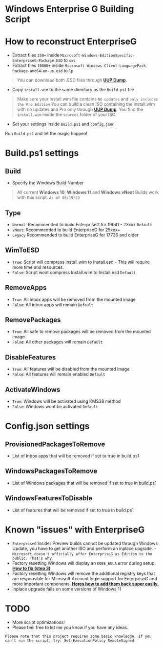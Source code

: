 # Windows Enterprise G Building Script

# How to reconstruct EnterpriseG

- Extract files `250+` inside `Microsoft-Windows-EditionSpecific-EnterpriseG-Package.ESD` to `sxs`
- Extract files `10000+` inside `Microsoft-Windows-Client-LanguagePack-Package-amd64-en-us.esd` to `lp`

> You can download both .ESD files through **[UUP Dump](https://uupdump.net)**.

- Copy `install.wim` to the same directory as the `Build.ps1` file
> Make sure your install.wim file contains `NO updates` and `only includes the Pro Edition` You can build a clean ISO containing the install.wim with no updates and Pro only through **[UUP Dump](https://uupdump.net)**. You find the `install.wim` inside the `sources` folder of your ISO.

- Set your settings inside `Build.ps1` and `config.json`

Run `Build.ps1` and let the magic happen!

# Build.ps1 settings

## Build

- Specify the Windows Build Number
> All current **Windows 10**, **Windows 1**1 and **Windows vNext** Builds work with this script. `As of 08/19/23`

## Type

- `Normal`: Recommended to build EnterpriseG for 19041 - 23xxx `Default`
- `vNext`: Recommended to build EnterpriseG for 25xxx+
- `Legacy` Recommended to build EnterpriseG for 17736 and older

## WimToESD 

- `True`: Script will compress Install.wim to Install.esd - This will require more time and resources.
- `False`: Script wont compress Install.wim to Install.esd `Default`

## RemoveApps

- `True`: All inbox apps will be removed from the mounted image
- `False`: All inbox apps will remain `Default`

## RemovePackages

- `True`: All safe to remove packages will be removed from the mounted image
- `False`: All other packages will remain `Default`

## DisableFeatures

- `True`: All features will be disabled from the mounted image
- `False`: All features will remain enabled `Default`

## ActivateWindows

- `True`: Windows will be activated using KMS38 method
- `False`: Windows wont be activated `Default`

# Config.json settings

## ProvisionedPackagesToRemove

- List of Inbox apps that will be removed if set to true in build.ps1

## WindowsPackagesToRemove

- List of Windows packages that will be removed if set to true in build.ps1

## WindowsFeaturesToDisable

- List of features that will be removed if set to true in build.ps1

# Known "issues" with EnterpriseG
- `EnterpriseG` Insider Preview builds cannot be updated through Windows Update, you have to get another ISO and perform an inplace upgrade. - `Microsoft doesn't officially offer EnterpriseG as Edition to the public. That's why.`
- Factory resetting Windows will display an `OOBE_EULA` error during setup. **[How to fix (step 3)](https://www.howto-connect.com/fix-oobeeula-error-something-went-wrong-windows-10-or-11/)**
- Factory resetting Windows will remove the additional registry keys that are responsible for Microsoft Account login support for EnterpriseG and more important components. **[Heres how to add them back super easily.](https://pastebin.com/ye0ZyPcu)**
- Inplace upgrade fails on some versions of Windows 11

# TODO
- More script optimizations!
- Please feel free to let me you know if you have any ideas.

` Please note that this project requires some basic knowledge. If you can't run the script, try: Set-ExecutionPolicy RemoteSigned `

